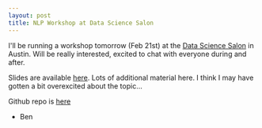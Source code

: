 ```yaml
---
layout: post
title: NLP Workshop at Data Science Salon
---
```


I'll be running a workshop tomorrow (Feb 21st) at the [Data Science Salon](https://datascience.salon/austin/) in Austin.  Will be really interested, excited to chat with everyone during and after.

Slides are available [here](https://docs.google.com/presentation/d/1pQ573Qb8X8u33jfeO7gzoxgAmTds-7hT-ijMVx7r3RY/edit#slide=id.g4b3203d3ab_0_107).  Lots of additional material here.  I think I may have gotten a bit overexcited about the topic...

Github repo is [here](https://github.com/bpben/nlp_workshop)

- Ben